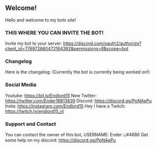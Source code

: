 ## Welcome!
Hello and welcome to my bots site!

### THIS WHERE YOU CAN INVITE THE BOT!

Invite my bot to your server: 
https://discord.com/oauth2/authorize?client_id=776972860472164392&permissions=8&scope=bot

### Changelog

Here is the changelog: (Currently the bot is currently being worked on!)

### Social Media

Youtube: https://bit.ly/Endlord15
New Twitter: https://twitter.com/Ender18813839
Discord: https://discord.gg/PpNAePu
Insta: https://instagram.com/Endlord15
Hey I have a Twitch: https://twitch.tv/endlord15_yt

### Support and Contact

You can contact the owner of this bot, USERNAME: Ender ඞ#4886
Get some help on my discord: https://discord.gg/PpNAePu
